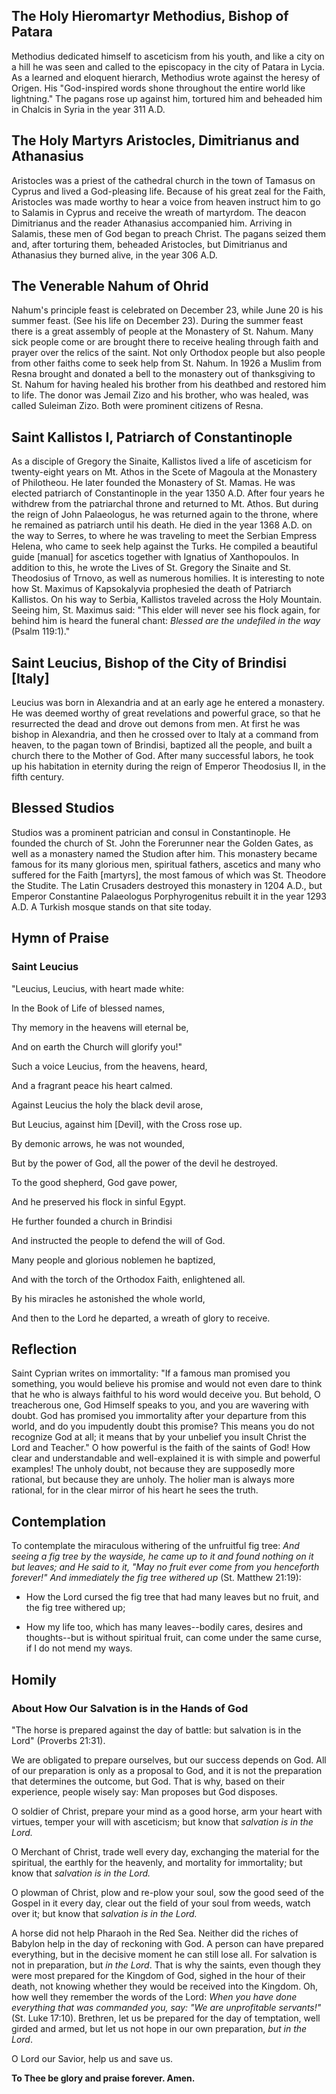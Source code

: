 ## The Holy Hieromartyr Methodius, Bishop of Patara

Methodius dedicated himself to asceticism from his youth, and like a city on a hill he was seen and called to the episcopacy in the city of Patara in Lycia. As a learned and eloquent hierarch, Methodius wrote against the heresy of Origen. His "God-inspired words shone throughout the entire world like lightning." The pagans rose up against him, tortured him and beheaded him in Chalcis in Syria in the year 311 A.D.


## The Holy Martyrs Aristocles, Dimitrianus and Athanasius

Aristocles was a priest of the cathedral church in the town of Tamasus on Cyprus and lived a God-pleasing life. Because of his great zeal for the Faith, Aristocles was made worthy to hear a voice from heaven instruct him to go to Salamis in Cyprus and receive the wreath of martyrdom. The deacon Dimitrianus and the reader Athanasius accompanied him. Arriving in Salamis, these men of God began to preach Christ. The pagans seized them and, after torturing them, beheaded Aristocles, but Dimitrianus and Athanasius they burned alive, in the year 306 A.D.


## The Venerable Nahum of Ohrid

Nahum's principle feast is celebrated on December 23, while June 20 is his summer feast. (See his life on December 23). During the summer feast there is a great assembly of people at the Monastery of St. Nahum. Many sick people come or are brought there to receive healing through faith and prayer over the relics of the saint. Not only Orthodox people but also people from other faiths come to seek help from St. Nahum. In 1926 a Muslim from Resna brought and donated a bell to the monastery out of thanksgiving to St. Nahum for having healed his brother from his deathbed and restored him to life. The donor was Jemail Zizo and his brother, who was healed, was called Suleiman Zizo. Both were prominent citizens of Resna.


## Saint Kallistos I, Patriarch of Constantinople

As a disciple of Gregory the Sinaite, Kallistos lived a life of asceticism for twenty-eight years on Mt. Athos in the Scete of Magoula at the Monastery of Philotheou. He later founded the Monastery of St. Mamas. He was elected patriarch of Constantinople in the year 1350 A.D. After four years he withdrew from the patriarchal throne and returned to Mt. Athos. But during the reign of John Palaeologus, he was returned again to the throne, where he remained as patriarch until his death. He died in the year 1368 A.D. on the way to Serres, to where he was traveling to meet the Serbian Empress Helena, who came to seek help against the Turks. He compiled a beautiful guide [manual] for ascetics together with Ignatius of Xanthopoulos. In addition to this, he wrote the Lives of St. Gregory the Sinaite and St. Theodosius of Trnovo, as well as numerous homilies. It is interesting to note how St. Maximus of Kapsokalyvia prophesied the death of Patriarch Kallistos. On his way to Serbia, Kallistos traveled across the Holy Mountain. Seeing him, St. Maximus said: "This elder will never see his flock again, for behind him is heard the funeral chant: *Blessed are the undefiled in the way* (Psalm 119:1)."


## Saint Leucius, Bishop of the City of Brindisi [Italy]

Leucius was born in Alexandria and at an early age he entered a monastery. He was deemed worthy of great revelations and powerful grace, so that he resurrected the dead and drove out demons from men. At first he was bishop in Alexandria, and then he crossed over to Italy at a command from heaven, to the pagan town of Brindisi, baptized all the people, and built a church there to the Mother of God. After many successful labors, he took up his habitation in eternity during the reign of Emperor Theodosius II, in the fifth century.


## Blessed Studios

Studios was a prominent patrician and consul in Constantinople. He founded the church of St. John the Forerunner near the Golden Gates, as well as a monastery named the Studion after him. This monastery became famous for its many glorious men, spiritual fathers, ascetics and many who suffered for the Faith [martyrs], the most famous of which was St. Theodore the Studite. The Latin Crusaders destroyed this monastery in 1204 A.D., but Emperor Constantine Palaeologus Porphyrogenitus rebuilt it in the year 1293 A.D. A Turkish mosque stands on that site today.


## Hymn of Praise

### Saint Leucius

"Leucius, Leucius, with heart made white:  

In the Book of Life of blessed names,  

Thy memory in the heavens will eternal be,  

And on earth the Church will glorify you!"  

Such a voice Leucius, from the heavens, heard,  

And a fragrant peace his heart calmed.  

Against Leucius the holy the black devil arose,  

But Leucius, against him [Devil], with the Cross rose up.  

By demonic arrows, he was not wounded,  

But by the power of God, all the power of the devil he destroyed.  

To the good shepherd, God gave power,  

And he preserved his flock in sinful Egypt.  

He further founded a church in Brindisi  

And instructed the people to defend the will of God.  

Many people and glorious noblemen he baptized,  

And with the torch of the Orthodox Faith, enlightened all.  

By his miracles he astonished the whole world,  

And then to the Lord he departed, a wreath of glory to receive.  


## Reflection

Saint Cyprian writes on immortality: "If a famous man promised you something, you would believe his promise and would not even dare to think that he who is always faithful to his word would deceive you. But behold, O treacherous one, God Himself speaks to you, and you are wavering with doubt. God has promised you immortality after your departure from this world, and do you impudently doubt this promise? This means you do not recognize God at all; it means that by your unbelief you insult Christ the Lord and Teacher." O how powerful is the faith of the saints of God! How clear and understandable and well-explained it is with simple and powerful examples! The unholy doubt, not because they are supposedly more rational, but because they are unholy. The holier man is always more rational, for in the clear mirror of his heart he sees the truth.


## Contemplation

To contemplate the miraculous withering of the unfruitful fig tree: *And seeing a fig tree by the wayside, he came up to it and found nothing on it but leaves; and He said to it, "May no fruit ever come from you henceforth forever!" And immediately the fig tree withered up* (St. Matthew 21:19):

- How the Lord cursed the fig tree that had many leaves but no fruit, and the fig tree withered up;

- How my life too, which has many leaves--bodily cares, desires and thoughts--but is without spiritual fruit, can come under the same curse, if I do not mend my ways.


## Homily

### About How Our Salvation is in the Hands of God

"The horse is prepared against the day of battle: but salvation is in the Lord" (Proverbs 21:31).

We are obligated to prepare ourselves, but our success depends on God. All of our preparation is only as a proposal to God, and it is not the preparation that determines the outcome, but God. That is why, based on their experience, people wisely say: Man proposes but God disposes.  

O soldier of Christ, prepare your mind as a good horse, arm your heart with virtues, temper your will with asceticism; but know that *salvation is in the Lord.*  

O Merchant of Christ, trade well every day, exchanging the material for the spiritual, the earthly for the heavenly, and mortality for immortality; but know that *salvation is in the Lord.*  

O plowman of Christ, plow and re-plow your soul, sow the good seed of the Gospel in it every day, clear out the field of your soul from weeds, watch over it; but know that *salvation is in the Lord.*  

A horse did not help Pharaoh in the Red Sea. Neither did the riches of Babylon help in the day of reckoning with God. A person can have prepared everything, but in the decisive moment he can still lose all. For salvation is not in preparation, but *in the Lord*. That is why the saints, even though they were most prepared for the Kingdom of God, sighed in the hour of their death, not knowing whether they would be received into the Kingdom. Oh, how well they remember the words of the Lord: *When you have done everything that was commanded you, say: "We are unprofitable servants!"*(St. Luke 17:10). Brethren, let us be prepared for the day of temptation, well girded and armed, but let us not hope in our own preparation, *but in the Lord*.  

O Lord our Savior, help us and save us.  

**To Thee be glory and praise forever. Amen.**
